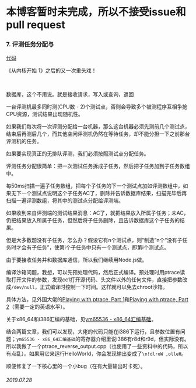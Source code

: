 # 本博客暂时未完成，所以不接受issue和pull request



### 7. 评测任务分配与

[代码](7/代码)



《从内核开始 1》之后的又一次重头戏！

<br />

数据库，这个不用说。就是接收请求，写入或查询，返回

一台评测机最多同时测(CPU数 - 2)个测试点，否则会导致多个被测程序互相争抢CPU资源，测试结果出现随机性。

如果我们每次将一次评测分配给一台机器，那么这台机器必须先测前几个测试点，结束后再测后几个，而其他空闲评测机仍然在等待任务，却不能分担一下之前那台评测机的任务。

如果要实现真正的无排队评测，我们必须按照测试点分配任务。

评测任务分配很简单：把一次测试任务拆成子任务，然后把子任务加到子任务数组中。

每50ms扫描一遍子任务数组，把每个子任务的下一个测试点加如评测数组中，如果无下一个测试点说明这个子任务AC了，删除并告诉数据库结果，扫描完毕后再扫描一遍评测数组，将其中的测试点分配给评测端。

如果收到来自评测端的测试结果消息：AC了，就把结果放入所属子任务；未AC，仍把结果放入所属子任务，但然后将子任务删除，且告诉数据库这个子任务的结果。

但是大多数题没有子任务，怎么办？假设它有n个测试点，则“制造”n个“没有子任务时才会有子任务”，使第i个子任务中只有一个测试点，即第i个测试点。

由于要接收任务并和数据库通信，所以我们继续用Node.js做。

编译沙箱问题，我想，可以先预处理代码，然后正式编译。预处理时用ptrace读取打开文件的参数，发现cc1打开源代码、头文件以外的任何文件，直接把参数改成`/dev/null`，正式编译时控制一下时间。这样就可以免去chroot沙箱。

具体方法，见外国大佬的[Playing with ptrace, Part 1](https://www.linuxjournal.com/article/6100)和[Playing with ptrace, Part 2](https://www.linuxjournal.com/article/6210)（需要一定的英语水平）。

关于x86_64和i386汇编的基础，见[ym65536 - x86_64汇编基础](https://www.cnblogs.com/ym65536/p/4542646.html)。

结合两篇文章，我们可以发现，大佬的代码只能在i386下运行，且参数位置有问题；`ym65536 - x86_64汇编基础`的寄存器介绍里说i386有r8d和r9d，但实际没有。所以我做了一个ptrace_reverse_output.cpp（也使用了一些资料中的代码，所以有点乱）。如果用它来运行HelloWorld，你会发现输出变成了`\n!dlroW ,olleH`。

顺便修复了一下核心里的一个小bug（在有大量输出时卡死）。

###### 2019.07.28